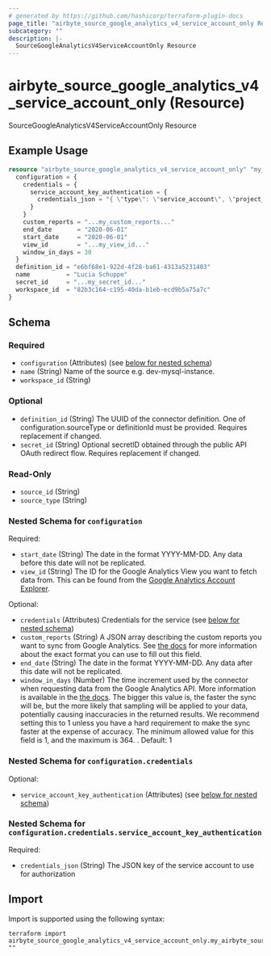 ```yaml
---
# generated by https://github.com/hashicorp/terraform-plugin-docs
page_title: "airbyte_source_google_analytics_v4_service_account_only Resource - terraform-provider-airbyte"
subcategory: ""
description: |-
  SourceGoogleAnalyticsV4ServiceAccountOnly Resource
---
```


# airbyte_source_google_analytics_v4_service_account_only (Resource)

SourceGoogleAnalyticsV4ServiceAccountOnly Resource

## Example Usage

```terraform
resource "airbyte_source_google_analytics_v4_service_account_only" "my_source_googleanalyticsv4serviceaccountonly" {
  configuration = {
    credentials = {
      service_account_key_authentication = {
        credentials_json = "{ \"type\": \"service_account\", \"project_id\": YOUR_PROJECT_ID, \"private_key_id\": YOUR_PRIVATE_KEY, ... }"
      }
    }
    custom_reports = "...my_custom_reports..."
    end_date       = "2020-06-01"
    start_date     = "2020-06-01"
    view_id        = "...my_view_id..."
    window_in_days = 30
  }
  definition_id = "e6bf68e1-922d-4f28-ba61-4313a5231403"
  name          = "Lucia Schuppe"
  secret_id     = "...my_secret_id..."
  workspace_id  = "82b3c164-c195-40da-b1eb-ecd9b5a75a7c"
}
```

<!-- schema generated by tfplugindocs -->
## Schema

### Required

- `configuration` (Attributes) (see [below for nested schema](#nestedatt--configuration))
- `name` (String) Name of the source e.g. dev-mysql-instance.
- `workspace_id` (String)

### Optional

- `definition_id` (String) The UUID of the connector definition. One of configuration.sourceType or definitionId must be provided. Requires replacement if changed.
- `secret_id` (String) Optional secretID obtained through the public API OAuth redirect flow. Requires replacement if changed.

### Read-Only

- `source_id` (String)
- `source_type` (String)

<a id="nestedatt--configuration"></a>
### Nested Schema for `configuration`

Required:

- `start_date` (String) The date in the format YYYY-MM-DD. Any data before this date will not be replicated.
- `view_id` (String) The ID for the Google Analytics View you want to fetch data from. This can be found from the <a href="https://ga-dev-tools.appspot.com/account-explorer/">Google Analytics Account Explorer</a>.

Optional:

- `credentials` (Attributes) Credentials for the service (see [below for nested schema](#nestedatt--configuration--credentials))
- `custom_reports` (String) A JSON array describing the custom reports you want to sync from Google Analytics. See <a href="https://docs.airbyte.com/integrations/sources/google-analytics-v4#data-processing-latency">the docs</a> for more information about the exact format you can use to fill out this field.
- `end_date` (String) The date in the format YYYY-MM-DD. Any data after this date will not be replicated.
- `window_in_days` (Number) The time increment used by the connector when requesting data from the Google Analytics API. More information is available in the <a href="https://docs.airbyte.com/integrations/sources/google-analytics-v4/#sampling-in-reports">the docs</a>. The bigger this value is, the faster the sync will be, but the more likely that sampling will be applied to your data, potentially causing inaccuracies in the returned results. We recommend setting this to 1 unless you have a hard requirement to make the sync faster at the expense of accuracy. The minimum allowed value for this field is 1, and the maximum is 364. . Default: 1

<a id="nestedatt--configuration--credentials"></a>
### Nested Schema for `configuration.credentials`

Optional:

- `service_account_key_authentication` (Attributes) (see [below for nested schema](#nestedatt--configuration--credentials--service_account_key_authentication))

<a id="nestedatt--configuration--credentials--service_account_key_authentication"></a>
### Nested Schema for `configuration.credentials.service_account_key_authentication`

Required:

- `credentials_json` (String) The JSON key of the service account to use for authorization

## Import

Import is supported using the following syntax:

```shell
terraform import airbyte_source_google_analytics_v4_service_account_only.my_airbyte_source_google_analytics_v4_service_account_only ""
```
